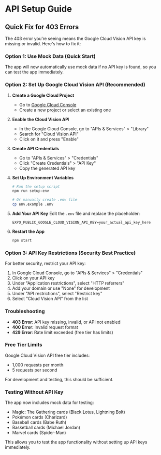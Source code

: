 # API Setup Guide

## Quick Fix for 403 Errors

The 403 error you're seeing means the Google Cloud Vision API key is missing or invalid. Here's how to fix it:

### Option 1: Use Mock Data (Quick Start)
The app will now automatically use mock data if no API key is found, so you can test the app immediately.

### Option 2: Set Up Google Cloud Vision API (Recommended)

1. **Create a Google Cloud Project**
   - Go to [Google Cloud Console](https://console.cloud.google.com/)
   - Create a new project or select an existing one

2. **Enable the Cloud Vision API**
   - In the Google Cloud Console, go to "APIs & Services" > "Library"
   - Search for "Cloud Vision API"
   - Click on it and press "Enable"

3. **Create API Credentials**
   - Go to "APIs & Services" > "Credentials"
   - Click "Create Credentials" > "API Key"
   - Copy the generated API key

4. **Set Up Environment Variables**
   ```bash
   # Run the setup script
   npm run setup-env
   
   # Or manually create .env file
   cp env.example .env
   ```

5. **Add Your API Key**
   Edit the `.env` file and replace the placeholder:
   ```env
   EXPO_PUBLIC_GOOGLE_CLOUD_VISION_API_KEY=your_actual_api_key_here
   ```

6. **Restart the App**
   ```bash
   npm start
   ```

### Option 3: API Key Restrictions (Security Best Practice)

For better security, restrict your API key:

1. In Google Cloud Console, go to "APIs & Services" > "Credentials"
2. Click on your API key
3. Under "Application restrictions", select "HTTP referrers"
4. Add your domain or use "None" for development
5. Under "API restrictions", select "Restrict key"
6. Select "Cloud Vision API" from the list

### Troubleshooting

- **403 Error**: API key missing, invalid, or API not enabled
- **400 Error**: Invalid request format
- **429 Error**: Rate limit exceeded (free tier has limits)

### Free Tier Limits

Google Cloud Vision API free tier includes:
- 1,000 requests per month
- 5 requests per second

For development and testing, this should be sufficient.

### Testing Without API Key

The app now includes mock data for testing:
- Magic: The Gathering cards (Black Lotus, Lightning Bolt)
- Pokémon cards (Charizard)
- Baseball cards (Babe Ruth)
- Basketball cards (Michael Jordan)
- Marvel cards (Spider-Man)

This allows you to test the app functionality without setting up API keys immediately.
